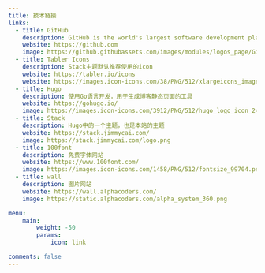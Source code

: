 ```yaml
---
title: 技术链接
links:
  - title: GitHub
    description: GitHub is the world's largest software development platform.
    website: https://github.com
    image: https://github.githubassets.com/images/modules/logos_page/GitHub-Mark.png
  - title: Tabler Icons
    description: Stack主题默认推荐使用的icon
    website: https://tabler.io/icons
    website: https://images.icon-icons.com/38/PNG/512/xlargeicons_image_iconxlarge_5314.png
  - title: Hugo
    description: 使用Go语言开发，用于生成博客静态页面的工具
    website: https://gohugo.io/
    image: https://images.icon-icons.com/3912/PNG/512/hugo_logo_icon_248064.png
  - title: Stack
    description: Hugo中的一个主题，也是本站的主题
    website: https://stack.jimmycai.com/
    image: https://stack.jimmycai.com/logo.png
  - title: 100font
    description: 免费字体网站
    website: https://www.100font.com/
    image: https://images.icon-icons.com/1458/PNG/512/fontsize_99704.png
  - title: wall
    description: 图片网站
    website: https://wall.alphacoders.com/
    image: https://static.alphacoders.com/alpha_system_360.png

menu:
    main: 
        weight: -50
        params:
            icon: link

comments: false
---
```


